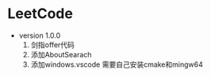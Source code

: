 # LeetCode
* version 1.0.0    
  1. 剑指offer代码
  2. 添加AboutSearach
  3. 添加windows.vscode 需要自己安装cmake和mingw64